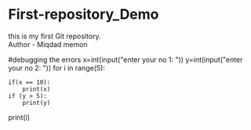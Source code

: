 # First-repository_Demo
this is my first Git repository.
<br>
Author - Miqdad memon

#debugging the errors
x=int(input("enter your no 1: "))
y=int(input("enter your no 2: "))
for i in range(5):
    
    if(x == 10):
        print(x)
    if (y > 5):
        print(y)
print(i)

